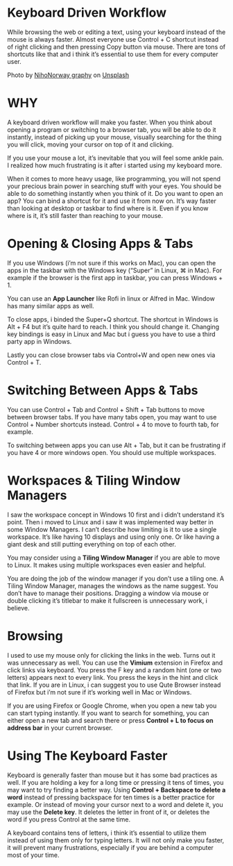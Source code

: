 # Keyboard Driven Workflow

While browsing the web or editing a text, using your keyboard instead of the mouse is always faster. Almost everyone use Control + C shortcut instead of right clicking and then pressing Copy button via mouse. There are tons of shortcuts like that and i think it’s essential to use them for every computer user.

Photo by [NihoNorway graphy](https://unsplash.com/@nihongraphy?utm_source=medium&utm_medium=referral) on [Unsplash](https://unsplash.com?utm_source=medium&utm_medium=referral)

# WHY

A keyboard driven workflow will make you faster. When you think about opening a program or switching to a browser tab, you will be able to do it instantly, instead of picking up your mouse, visually searching for the thing you will click, moving your cursor on top of it and clicking.

If you use your mouse a lot, it’s inevitable that you will feel some ankle pain. I realized how much frustrating is it after i started using my keyboard more.

When it comes to more heavy usage, like programming, you will not spend your precious brain power in searching stuff with your eyes. You should be able to do something instantly when you think of it. Do you want to open an app? You can bind a shortcut for it and use it from now on. It’s way faster than looking at desktop or taskbar to find where is it. Even if you know where is it, it’s still faster than reaching to your mouse.

# Opening & Closing Apps & Tabs

If you use Windows (i’m not sure if this works on Mac), you can open the apps in the taskbar with the Windows key (“Super” in Linux, ⌘ in Mac). For example if the browser is the first app in taskbar, you can press Windows + 1.

You can use an **App Launcher** like Rofi in linux or Alfred in Mac. Window has many similar apps as well.

To close apps, i binded the Super+Q shortcut. The shortcut in Windows is Alt + F4 but it’s quite hard to reach. I think you should change it. Changing key bindings is easy in Linux and Mac but i guess you have to use a third party app in Windows.

Lastly you can close browser tabs via Control+W and open new ones via Control + T.

# Switching Between Apps & Tabs

You can use Control + Tab and Control + Shift + Tab buttons to move between browser tabs. If you have many tabs open, you may want to use Control + Number shortcuts instead. Control + 4 to move to fourth tab, for example.

To switching between apps you can use Alt + Tab, but it can be frustrating if you have 4 or more windows open. You should use multiple workspaces.

# Workspaces & Tiling Window Managers

I saw the workspace concept in Windows 10 first and i didn’t understand it’s point. Then i moved to Linux and i saw it was implemented way better in some Window Managers. I can’t describe how limiting is it to use a single workspace. It’s like having 10 displays and using only one. Or like having a giant desk and still putting everything on top of each other.

You may consider using a **Tiling Window Manager** if you are able to move to Linux. It makes using multiple workspaces even easier and helpful.

You are doing the job of the window manager if you don’t use a tiling one. A Tiling Window Manager, manages the windows as the name suggest. You don’t have to manage their positions. Dragging a window via mouse or double clicking it’s titlebar to make it fullscreen is unnecessary work, i believe.

# Browsing

I used to use my mouse only for clicking the links in the web. Turns out it was unnecessary as well. You can use the **Vimium** extension in Firefox and click links via keyboard. You press the F key and a random hint (one or two letters) appears next to every link. You press the keys in the hint and click that link. If you are in Linux, i can suggest you to use Qute Browser instead of Firefox but i’m not sure if it’s working well in Mac or Windows.

If you are using Firefox or Google Chrome, when you open a new tab you can start typing instantly. If you want to search for something, you can either open a new tab and search there or press **Control + L to focus on address bar** in your current browser.

# Using The Keyboard Faster

Keyboard is generally faster than mouse but it has some bad practices as well. If you are holding a key for a long time or pressing it tens of times, you may want to try finding a better way. Using **Control + Backspace to delete a word** instead of pressing backspace for ten times is a better practice for example. Or instead of moving your cursor next to a word and delete it, you may use the **Delete key**. It deletes the letter in front of it, or deletes the word if you press Control at the same time.

A keyboard contains tens of letters, i think it’s essential to utilize them instead of using them only for typing letters. It will not only make you faster, it will prevent many frustrations, especially if you are behind a computer most of your time.
